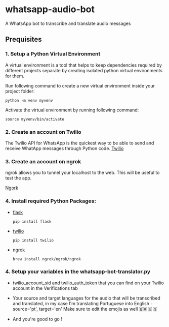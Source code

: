# whatsapp-audio-bot
A WhatsApp bot to transcribe and translate audio messages

## Prequisites 

### 1. Setup a Python Virtual Environment

A virtual environment is a tool that helps to keep dependencies required by different projects separate by creating isolated python virtual environments for them.

Run following command to create a new virtual environment inside your project folder:

```
python -m venv myvenv
```

Activate the virtual environment by running following command:
 
```
source myvenv/bin/activate
```
### 2. Create an account on Twilio
The Twilio API for WhatsApp is the quickest way to be able to send and receive WhatApp messages through Python code.
[Twilio](https://www.twilio.com/)

### 3. Create an account on ngrok
ngrok allows you to tunnel your localhost to the web. 
This will be useful to test the app.

[Ngork](https://ngrok.com)

### 4. Install required Python Packages:

- [flask](https://github.com/pallets/flask)
    
    ```
    pip install flask
    ```
    
- [twilio](https://github.com/twilio/twilio-python)
    
    ```
    pip install twilio
    ```
- [ngrok](https://github.com/NGROK)
    
    ```
    brew install ngrok/ngrok/ngrok
    ```

### 4. Setup your variables in the whatsapp-bot-translator.py

- twilio_account_sid and twilio_auth_token that you can find on your Twilio account in the Verifications tab

- Your source and target languages for the audio that will be transcribed and translated, in my case I'm translating Portuguese into English : source='pt', target='en'
Make sure to edit the emojis as well 🇧🇷 🇺
🇸
- And you're good to go !
